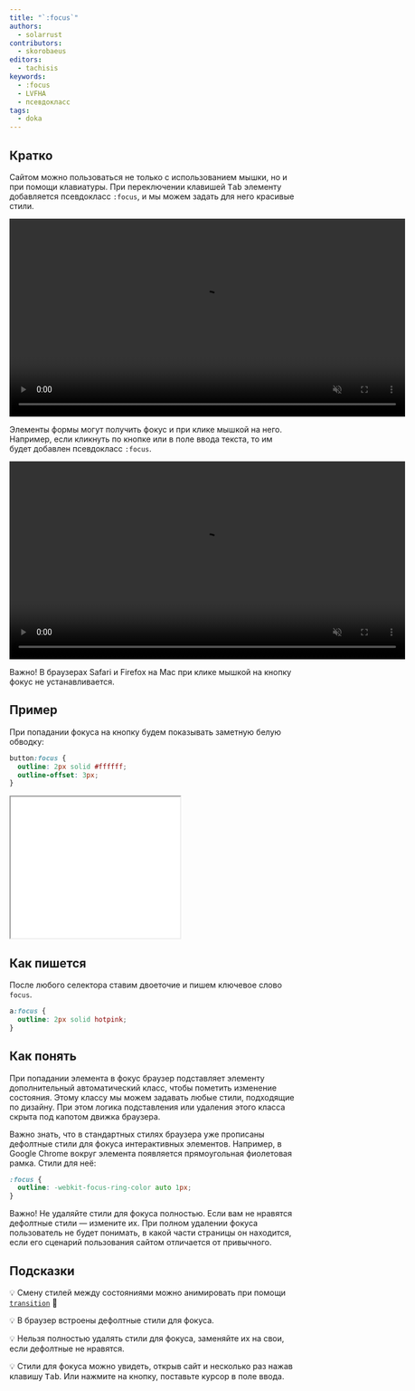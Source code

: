 ```yaml
---
title: "`:focus`"
authors:
  - solarrust
contributors:
  - skorobaeus
editors:
  - tachisis
keywords:
  - :focus
  - LVFHA
  - псевдокласс
tags:
  - doka
---
```


## Кратко

Сайтом можно пользоваться не только с использованием мышки, но и при помощи клавиатуры. При переключении клавишей <kbd>Tab</kbd> элементу добавляется псевдокласс `:focus`, и мы можем задать для него красивые стили.

<video controls muted width="700">
  <source src="video/tab-focus.mp4" type="video/mp4">
  <source src="video/tab-focus_safari.mp4" type="video/mp4">
</video>

Элементы формы могут получить фокус и при клике мышкой на него. Например, если кликнуть по кнопке или в поле ввода текста, то им будет добавлен псевдокласс `:focus`.

<video controls muted width="700">
  <source src="video/mouse-focus.mp4" type="video/mp4">
  <source src="video/mouse-focus_safari.mp4" type="video/mp4">
</video>

Важно! В браузерах Safari и Firefox на Mac при клике мышкой на кнопку фокус не устанавливается.

## Пример

При попадании фокуса на кнопку будем показывать заметную белую обводку:

```css
button:focus {
  outline: 2px solid #ffffff;
  outline-offset: 3px;
}
```

<iframe title="Кнопка со стилизованным состоянием фокуса — :focus — Дока" src="demos/index/" height="250"></iframe>

## Как пишется

После любого селектора ставим двоеточие и пишем ключевое слово `focus`.

```css
a:focus {
  outline: 2px solid hotpink;
}
```

## Как понять

При попадании элемента в фокус браузер подставляет элементу дополнительный автоматический класс, чтобы пометить изменение состояния. Этому классу мы можем задавать любые стили, подходящие по дизайну. При этом логика подставления или удаления этого класса скрыта под капотом движка браузера.

Важно знать, что в стандартных стилях браузера уже прописаны дефолтные стили для фокуса интерактивных элементов. Например, в Google Chrome вокруг элемента появляется прямоугольная фиолетовая рамка. Стили для неё:

```css
:focus {
  outline: -webkit-focus-ring-color auto 1px;
}
```

Важно! Не удаляйте стили для фокуса полностью. Если вам не нравятся дефолтные стили — измените их. При полном удалении фокуса пользователь не будет понимать, в какой части страницы он находится, если его сценарий пользования сайтом отличается от привычного.

## Подсказки

💡 Смену стилей между состояниями можно анимировать при помощи [`transition`](/css/transition/) 🎉

💡 В браузер встроены дефолтные стили для фокуса.

💡 Нельзя полностью удалять стили для фокуса, заменяйте их на свои, если дефолтные не нравятся.

💡 Стили для фокуса можно увидеть, открыв сайт и несколько раз нажав клавишу <kbd>Tab</kbd>. Или нажмите на кнопку, поставьте курсор в поле ввода.
